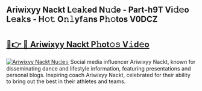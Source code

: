 ## Ariwixyy Nackt L𝚎a𝚔ed N𝚞𝚍e - Part-h9T Vi𝚍𝚎o L𝚎a𝚔s - H𝚘𝚝 O𝚗𝚕yf𝚊ns P𝚑𝚘tos V0DCZ

# <h2><a href="http://kf30t4.oniu.top/?m=Ariwixyy+Nackt">🔗👉 🔴 Ariwixyy Nackt P𝚑ot𝚘𝚜 V𝚒d𝚎o</a></h2>

[![Ariwixyy Nackt Nu𝚍e𝚜](https://i.imgur.com/0qMVB7G.gif)](http://kf30t4.oniu.top/?m=Ariwixyy+Nackt)
Social media influencer Ariwixyy Nackt, known for disseminating dance and lifestyle information, featuring presentations and personal blogs. Inspiring coach Ariwixyy Nackt, celebrated for their ability to bring out the best in their athletes and teams.  

